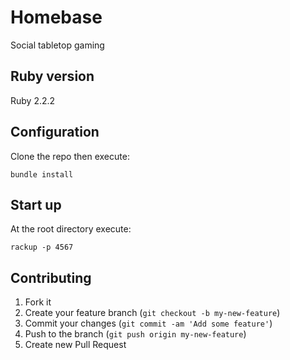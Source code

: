 # Homebase
Social tabletop gaming
## Ruby version
Ruby 2.2.2

## Configuration
Clone the repo then execute:
```
bundle install
```
## Start up
At the root directory execute:
```
rackup -p 4567
```
## Contributing
1. Fork it
2. Create your feature branch (`git checkout -b my-new-feature`)
3. Commit your changes (`git commit -am 'Add some feature'`)
4. Push to the branch (`git push origin my-new-feature`)
5. Create new Pull Request
